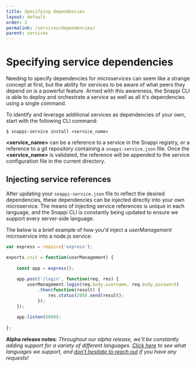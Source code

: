 ```yaml
---
title: Specifying dependencies
layout: default
order: 2
permalink: /services/dependencies/
parent: services
---
```


# Specifying service dependencies
Needing to specify dependencies for microservices can seem like a strange concept at first, but the ability for services 
to be aware of what peers they depend on is a powerful feature. Armed with this awareness, the Snappi CLI is able to 
deploy and orchestrate a service as well as all it's dependencies using a single command. 

To identify and leverage additional services as dependencies of your own, start with the following CLI command:

```
$ snappi-service install <service_name>
```

**\<service_name\>** can be a reference to a service in the Snappi registry, or a reference to a git repository containing 
a `snappi-service.json` file. Once the **\<service_name\>** is validated, the reference will be appended to the 
service configuration file in the current directory. 

## Injecting service references
After updating your `snappi-service.json` file to reflect the desired dependencies, these dependencies can be injected 
directly into your own microservice. The means of injecting service references is unique in each language, and the 
Snappi CLI is constantly being updated to ensure we support every server-side language. 

The below is a brief example of how you'd inject a *userManagement* microservice into a node.js service:

```js
var express = require('express');

exports.init = function(userManagement) {
    
    const app = express();
    
    app.post('/login', function(req, res) {
        userManagement.login(req.body.username, req.body.password)
            .then(function(result) {
                res.status(200).send(result);
            });
    });
    
    app.listen(8080);
    
};
```

**Alpha release notes**: *Throughout our alpha release, we'll be constantly adding support for a variety of different 
languages. [Click here]() to see what languages we support, and [don't hesitate to reach out](mailto:team@snappi.io) 
if you have any requests!*